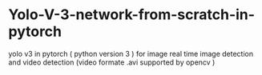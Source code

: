 # Yolo-V-3-network-from-scratch-in-pytorch
yolo v3 in pytorch ( python version 3 ) for image real time image detection and video detection (video formate .avi supported by opencv ) 
